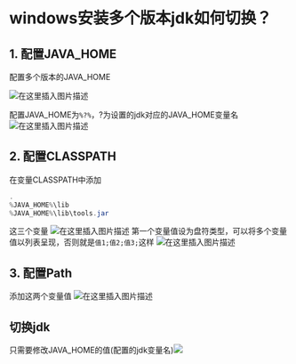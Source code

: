 ﻿
# windows安装多个版本jdk如何切换？
## 1. 配置JAVA_HOME
配置多个版本的JAVA_HOME

![在这里插入图片描述](https://img-blog.csdnimg.cn/c8a0c7e226e348cf917c2cab7e3ab669.png)

配置JAVA_HOME为`%?%`，?为设置的jdk对应的JAVA_HOME变量名
![在这里插入图片描述](https://img-blog.csdnimg.cn/861c6afa30544aebabf8444cd117457d.png)
## 2. 配置CLASSPATH
在变量CLASSPATH中添加

```java
.
%JAVA_HOME%\lib
%JAVA_HOME%\lib\tools.jar
```
这三个变量
![在这里插入图片描述](https://img-blog.csdnimg.cn/8f297644e9804c9a8eb54645f951c7c7.png)
第一个变量值设为盘符类型，可以将多个变量值以列表呈现，否则就是`值1;值2;值3;`这样
![在这里插入图片描述](https://img-blog.csdnimg.cn/25463af793644b6da8e9fd9be14e5b56.png)
## 3. 配置Path
添加这两个变量值
![在这里插入图片描述](https://img-blog.csdnimg.cn/55c34f2090b74616ac1eec5f1b752722.png)

## 切换jdk
只需要修改JAVA_HOME的值(配置的jdk变量名)![](https://img-blog.csdnimg.cn/4302060db4854a5a8e117a7cab31906c.png)


